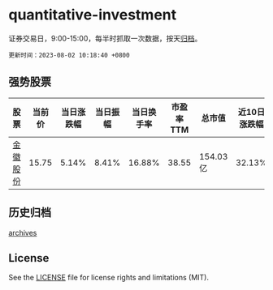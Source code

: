 # quantitative-investment

证券交易日，9:00-15:00，每半时抓取一次数据，按天[归档](archives)。

`更新时间：2023-08-02 10:18:40 +0800`

## 强势股票

|股票|当前价|当日涨跌幅|当日振幅|当日换手率|市盈率TTM|总市值|近10日涨跌幅|
|----|----|----|----|----|----|----|----|
|[金徽股份](https://xueqiu.com/S/SH603132)|15.75|5.14%|8.41%|16.88%|38.55|154.03亿|32.13%|

## 历史归档

[archives](archives)

## License

See the [LICENSE](LICENSE) file for license rights and limitations (MIT).